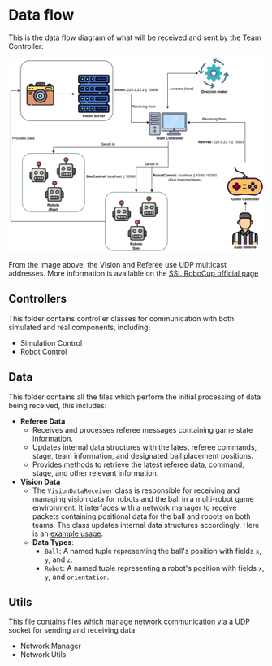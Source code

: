 # Data flow

This is the data flow diagram of what will be received and sent by the Team Controller:

![Team Controller data flow diagram showing inputs (Vision, Referee) and outputs (Robot/Simulation control)](docs/SSL_dataflow%20diagram.jpg)

From the image above, the Vision and Referee use UDP multicast addresses. More information is available on the [SSL RoboCup official page](https://ssl.robocup.org/league-software/#:~:text=Simulation%20Protocol.-,Standard%20Network%20Parameters,-Protocol)

## Controllers

This folder contains controller classes for communication with both simulated and real components, including:

- Simulation Control
- Robot Control

## Data

This folder contains all the files which perform the initial processing of data being received, this includes:

- **Referee Data**
  - Receives and processes referee messages containing game state information.
  - Updates internal data structures with the latest referee commands, stage, team information, and designated ball placement positions.
  - Provides methods to retrieve the latest referee data, command, stage, and other relevant information.
- **Vision Data**
  - The `VisionDataReceiver` class is responsible for receiving and managing vision data for robots and the ball in a multi-robot game environment. It interfaces with a network manager to receive packets containing positional data for the ball and robots on both teams. The class updates internal data structures accordingly. Here is an [example usage](src/tests/vision_receiver_test.py).
  - **Data Types**:
    - `Ball`: A named tuple representing the ball's position with fields `x`, `y`, and `z`.
    - `Robot`: A named tuple representing a robot's position with fields `x`, `y`, and `orientation`.

## Utils

This file contains files which manage network communication via a UDP socket for sending and receiving data:

- Network Manager
- Network Utils

